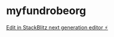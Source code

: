 # myfundrobeorg

[Edit in StackBlitz next generation editor ⚡️](https://stackblitz.com/~/github.com/2025Fundrobe/myfundrobeorg)